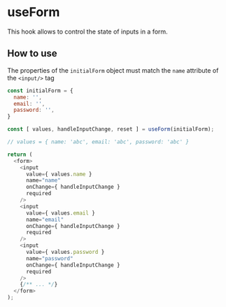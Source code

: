# useForm

This hook allows to control the state of inputs in a form.

## How to use

The properties of the `initialForm` object must match the `name` attribute of the `<input/>` tag

```js
const initialForm = {
  name: '',
  email: '',
  password: '',
}

const [ values, handleInputChange, reset ] = useForm(initialForm);

// values = { name: 'abc', email: 'abc', password: 'abc' }

return (
  <form>
    <input
      value={ values.name }
      name="name"
      onChange={ handleInputChange }
      required
    />
    <input
      value={ values.email }
      name="email"
      onChange={ handleInputChange }
      required
    />
    <input
      value={ values.password }
      name="password"
      onChange={ handleInputChange }
      required
    />
    {/** ... */}
  </form>
);

```
